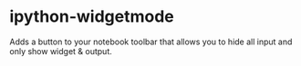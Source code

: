 ipython-widgetmode
==================

Adds a button to your notebook toolbar that allows you to hide all input and only show widget &amp; output.

